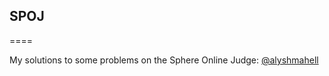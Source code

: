 ## SPOJ
====

My solutions to some problems on the Sphere Online Judge: [@alyshmahell](http://www.spoj.com/users/alyshmahell)
